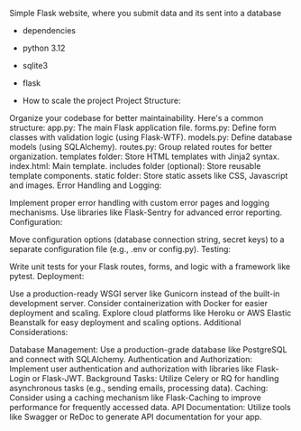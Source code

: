 Simple Flask website, where you submit data and its sent into a database

* dependencies
- python 3.12
- sqlite3
- flask


- How to scale the project 
Project Structure:

Organize your codebase for better maintainability. Here's a common structure:
app.py: The main Flask application file.
forms.py: Define form classes with validation logic (using Flask-WTF).
models.py: Define database models (using SQLAlchemy).
routes.py: Group related routes for better organization.
templates folder: Store HTML templates with Jinja2 syntax.
index.html: Main template.
includes folder (optional): Store reusable template components.
static folder: Store static assets like CSS, Javascript and images.
Error Handling and Logging:

Implement proper error handling with custom error pages and logging mechanisms. Use libraries like Flask-Sentry for advanced error reporting.
Configuration:

Move configuration options (database connection string, secret keys) to a separate configuration file (e.g., .env or config.py).
Testing:

Write unit tests for your Flask routes, forms, and logic with a framework like pytest.
Deployment:

Use a production-ready WSGI server like Gunicorn instead of the built-in development server.
Consider containerization with Docker for easier deployment and scaling.
Explore cloud platforms like Heroku or AWS Elastic Beanstalk for easy deployment and scaling options.
Additional Considerations:

Database Management: Use a production-grade database like PostgreSQL and connect with SQLAlchemy.
Authentication and Authorization: Implement user authentication and authorization with libraries like Flask-Login or Flask-JWT.
Background Tasks: Utilize Celery or RQ for handling asynchronous tasks (e.g., sending emails, processing data).
Caching: Consider using a caching mechanism like Flask-Caching to improve performance for frequently accessed data.
API Documentation: Utilize tools like Swagger or ReDoc to generate API documentation for your app.
